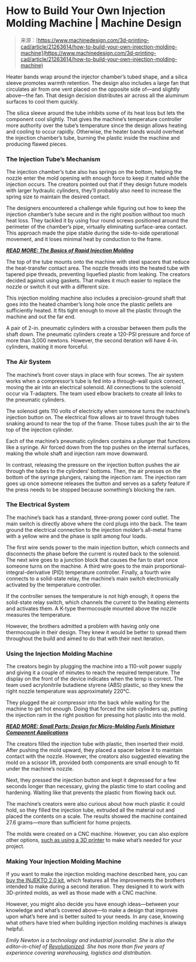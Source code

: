 <!--yml
category: 未分类
date: 2024-05-27 15:00:07
-->

# How to Build Your Own Injection Molding Machine | Machine Design

> 来源：[https://www.machinedesign.com/3d-printing-cad/article/21263614/how-to-build-your-own-injection-molding-machine](https://www.machinedesign.com/3d-printing-cad/article/21263614/how-to-build-your-own-injection-molding-machine)

Heater bands wrap around the injector chamber’s tubed shape, and a silica sleeve promotes warmth retention. The design also includes a large fan that circulates air from one vent placed on the opposite side of—and slightly above—the fan. That design decision distributes air across all the aluminum surfaces to cool them quickly. 

The silica sleeve around the tube inhibits some of its heat loss but lets the component cool slightly. That gives the machine’s temperature controller more authority over the tube’s temperature since the design allows heating and cooling to occur rapidly. Otherwise, the heater bands would overheat the injection chamber’s tube, burning the plastic inside the machine and producing flawed pieces. 

### The Injection Tube’s Mechanism

The injection chamber’s tube also has springs on the bottom, helping the nozzle enter the mold opening with enough force to keep it mated while the injection occurs. The creators pointed out that if they design future models with larger hydraulic cylinders, they’ll probably also need to increase the spring size to maintain the desired contact. 

The designers encountered a challenge while figuring out how to keep the injection chamber’s tube secure and in the right position without too much heat loss. They tackled it by using four round screws positioned around the perimeter of the chamber’s pipe, virtually eliminating surface-area contact. This approach made the pipe stable during the side-to-side operational movement, and it loses minimal heat by conduction to the frame.

**[*READ MORE: The Basics of Rapid Injection Molding*](https://www.machinedesign.com/materials/article/21836804/the-basics-of-rapid-injection-molding)**

The top of the tube mounts onto the machine with steel spacers that reduce the heat-transfer contact area. The nozzle threads into the heated tube with tapered pipe threads, preventing liquefied plastic from leaking. The creators decided against using gaskets. That makes it much easier to replace the nozzle or switch it out with a different size.

This injection molding machine also includes a precision-ground shaft that goes into the heated chamber’s long hole once the plastic pellets are sufficiently heated. It fits tight enough to move all the plastic through the machine and out the far end. 

A pair of 2-in. pneumatic cylinders with a crossbar between them pulls the shaft down. The pneumatic cylinders create a 120-PSI pressure and force of more than 3,000 newtons. However, the second iteration will have 4-in. cylinders, making it more forceful.

### The Air System

The machine’s front cover stays in place with four screws. The air system works when a compressor’s tube is fed into a through-wall quick connect, moving the air into an electrical solenoid. All connections to the solenoid occur via T-adapters. The team used elbow brackets to create all links to the pneumatic cylinders. 

The solenoid gets 110 volts of electricity when someone turns the machine’s injection button on. The electrical flow allows air to travel through tubes snaking around to near the top of the frame. Those tubes push the air to the top of the injection cylinder. 

Each of the machine’s pneumatic cylinders contains a plunger that functions like a syringe. Air forced down from the top pushes on the internal surfaces, making the whole shaft and injection ram move downward. 

In contrast, releasing the pressure on the injection button pushes the air through the tubes to the cylinders’ bottoms. Then, the air presses on the bottom of the syringe plungers, raising the injection ram. The injection ram goes up once someone releases the button and serves as a safety feature if the press needs to be stopped because something’s blocking the ram. 

### The Electrical System

The machine’s back has a standard, three-prong power cord outlet. The main switch is directly above where the cord plugs into the back. The team ground the electrical connection to the injection molder’s all-metal frame with a yellow wire and the phase is split among four loads. 

The first wire sends power to the main injection button, which connects and disconnects the phase before the current is routed back to the solenoid. The next wire goes to a junction block that causes the fan to start once someone turns on the machine. A third wire goes to the main proportional-integral-derivative (PID) temperature controller. Finally, a fourth wire connects to a solid-state relay, the machine’s main switch electronically activated by the temperature controller. 

If the controller senses the temperature is not high enough, it opens the solid-state relay switch, which channels the current to the heating elements and activates them. A K-type thermocouple mounted above the nozzle measures the temperature.

However, the brothers admitted a problem with having only one thermocouple in their design. They knew it would be better to spread them throughout the build and aimed to do that with their next iteration.

### Using the Injection Molding Machine

The creators begin by plugging the machine into a 110-volt power supply and giving it a couple of minutes to reach the required temperature. The display on the front of the device indicates when the temp is correct. The team used acrylonitrile butadiene styrene (ABS) plastic, so they knew the right nozzle temperature was approximately 220°C. 

They plugged the air compressor into the back while waiting for the machine to get hot enough. Doing that forced the side cylinders up, putting the injection ram in the right position for pressing hot plastic into the mold. 

**[*READ MORE: Small Parts: Design for Micro-Molding Fuels Miniature Component Applications*](https://www.machinedesign.com/medical-design/article/21150387/small-parts-design-for-micromolding-fuels-miniature-component-applications)**

The creators filled the injection tube with plastic, then inserted their mold. After pushing the mold upward, they placed a spacer below it to maintain contact with the nozzle. However, the creators also suggested elevating the mold on a scissor lift, provided both components are small enough to fit under the machine’s nozzle. 

Next, they pressed the injection button and kept it depressed for a few seconds longer than necessary, giving the plastic time to start cooling and hardening. Waiting like that prevents the plastic from flowing back out. 

The machine’s creators were also curious about how much plastic it could hold, so they filled the injection tube, extruded all the material out and placed the contents on a scale. The results showed the machine contained 27.6 grams—more than sufficient for home projects. 

The molds were created on a CNC machine. However, you can also explore other options, [such as using a 3D printer](https://formlabs.com/blog/diy-injection-molding/) to make what’s needed for your project. 

### Making Your Injection Molding Machine

If you want to make the injection molding machine described here, you can [buy the INJEKTO 2.0 kit](https://actionbox.ca/pages/injekto-2-0), which features all the improvements the brothers intended to make during a second iteration. They designed it to work with 3D-printed molds, as well as those made with a CNC machine. 

However, you might also decide you have enough ideas—between your knowledge and what’s covered above—to make a design that improves upon what’s here and is better suited to your needs. In any case, knowing what others have tried when building injection molding machines is always helpful.

*Emily Newton is a technology and industrial journalist. She is also the editor-in-chief of [Revolutionized](https://revolutionized.com/). She has more than five years of experience covering warehousing, logistics and distribution.*